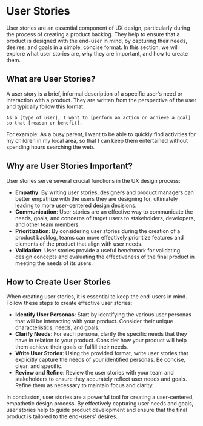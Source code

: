 # User Stories

User stories are an essential component of UX design, particularly during the process of creating a product backlog. They help to ensure that a product is designed with the end-user in mind, by capturing their needs, desires, and goals in a simple, concise format. In this section, we will explore what user stories are, why they are important, and how to create them.

## What are User Stories?

A user story is a brief, informal description of a specific user's need or interaction with a product. They are written from the perspective of the user and typically follow this format: 

```
As a [type of user], I want to [perform an action or achieve a goal] so that [reason or benefit].
```

For example: As a busy parent, I want to be able to quickly find activities for my children in my local area, so that I can keep them entertained without spending hours searching the web.

## Why are User Stories Important?

User stories serve several crucial functions in the UX design process:

- **Empathy**: By writing user stories, designers and product managers can better empathize with the users they are designing for, ultimately leading to more user-centered design decisions.
- **Communication**: User stories are an effective way to communicate the needs, goals, and concerns of target users to stakeholders, developers, and other team members.
- **Prioritization**: By considering user stories during the creation of a product backlog, teams can more effectively prioritize features and elements of the product that align with user needs.
- **Validation**: User stories provide a useful benchmark for validating design concepts and evaluating the effectiveness of the final product in meeting the needs of its users.

## How to Create User Stories

When creating user stories, it is essential to keep the end-users in mind. Follow these steps to create effective user stories:

- **Identify User Personas**: Start by identifying the various user personas that will be interacting with your product. Consider their unique characteristics, needs, and goals.
- **Clarify Needs**: For each persona, clarify the specific needs that they have in relation to your product. Consider how your product will help them achieve their goals or fulfill their needs.
- **Write User Stories**: Using the provided format, write user stories that explicitly capture the needs of your identified personas. Be concise, clear, and specific.
- **Review and Refine**: Review the user stories with your team and stakeholders to ensure they accurately reflect user needs and goals. Refine them as necessary to maintain focus and clarity.

In conclusion, user stories are a powerful tool for creating a user-centered, empathetic design process. By effectively capturing user needs and goals, user stories help to guide product development and ensure that the final product is tailored to the end-users' desires.